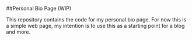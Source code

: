 ##Personal Bio Page (WIP)

This repository contains the code for my personal bio page. For now this is a simple web page, my intention is to use
this as a starting point for a blog and more.
